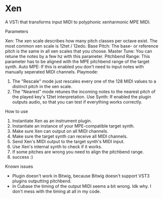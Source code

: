 # Xen
A VSTi that transforms input MIDI to polyphonic xenharmonic MPE MIDI.



Parameters

Xen: The xen scale describes how many pitch classes per octave exist. The most common xen scale is 12tet / 12edo.
Base Pitch: The base- or reference pitch is the same in all xen scales that you choose.
Master Tune: You can retune the notes by a few hz with this parameter.
Pitchbend Range: This parameter has to be aligned with the MPE pitchbend range of the target synth.
Auto MPE: If this is enabled you don't need to input notes with manually seperated MIDI channels.
Playmode:
1. The "Rescale" mode just rescales every one of the 128 MIDI values to a distinct pitch in the xen scale.
2. The "Nearest" mode retunes the incoming notes to the nearest pitch of the played key's 12tet interpretation.
Use Synth: If enabled the plugin outputs audio, so that you can test if everything works correctly.



How to use

1. Instantiate Xen as an instrument plugin.
2. Instantiate an instance of your MPE-compatible target synth.
3. Make sure Xen can output on all MIDI channels.
4. Make sure the target synth can receive all MIDI channels.
5. Send Xen's MIDI output to the target synth's MIDI input.
6. Use Xen's internal synth to check if it works.
7. If some pitches are wrong you need to align the pitchbend range.
8. success :)



Known issues

- Plugin doesn't work in Bitwig, because Bitwig doesn't support VST3 plugins outputting pitchbend.
- In Cubase the timing of the output MIDI seems a bit wrong. Idk why. I don't mess with the timing at all in my code.
